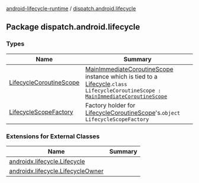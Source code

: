 [android-lifecycle-runtime](../index.md) / [dispatch.android.lifecycle](./index.md)

## Package dispatch.android.lifecycle

### Types

| Name | Summary |
|---|---|
| [LifecycleCoroutineScope](-lifecycle-coroutine-scope/index.md) | [MainImmediateCoroutineScope](https://rbusarow.github.io/Dispatch/core/dispatch.core/-main-immediate-coroutine-scope/index.md) instance which is tied to a [Lifecycle](https://developer.android.com/reference/androidx/androidx/lifecycle/Lifecycle.html).`class LifecycleCoroutineScope : `[`MainImmediateCoroutineScope`](https://rbusarow.github.io/Dispatch/core/dispatch.core/-main-immediate-coroutine-scope/index.md) |
| [LifecycleScopeFactory](-lifecycle-scope-factory/index.md) | Factory holder for [LifecycleCoroutineScope](-lifecycle-coroutine-scope/index.md)'s.`object LifecycleScopeFactory` |

### Extensions for External Classes

| Name | Summary |
|---|---|
| [androidx.lifecycle.Lifecycle](androidx.lifecycle.-lifecycle/index.md) |  |
| [androidx.lifecycle.LifecycleOwner](androidx.lifecycle.-lifecycle-owner/index.md) |  |

